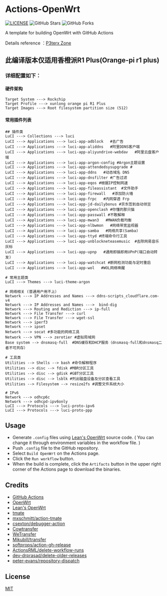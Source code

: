 # Actions-OpenWrt

[![LICENSE](https://img.shields.io/github/license/mashape/apistatus.svg?style=flat-square&label=LICENSE)](https://github.com/P3TERX/Actions-OpenWrt/blob/master/LICENSE)
![GitHub Stars](https://img.shields.io/github/stars/P3TERX/Actions-OpenWrt.svg?style=flat-square&label=Stars&logo=github)
![GitHub Forks](https://img.shields.io/github/forks/P3TERX/Actions-OpenWrt.svg?style=flat-square&label=Forks&logo=github)

A template for building OpenWrt with GitHub Actions

Details reference ：[P3terx Zone](https://p3terx.com/archives/build-openwrt-with-github-actions.html)


## 此编译版本仅适用香橙派R1 Plus(Orange-pi r1 plus) 

### 详细配置如下：

#### 硬件架构

```shell
Target System ---> Rockchip
Target Profile ---> xunlong orange pi R1 Plus
Target Images ---> Root filesystem partition size (512)
```

#### 常用插件列表

```shell
## 插件类
LuCI ---> Collections ---> luci
LuCI ---> Applications ---> luci-app-adblock   #去广告
LuCI ---> Applications ---> luci-app-aliddns   #阿里DDNS客户端
LuCI ---> Applications ---> luci-app-aliyundrive-webdav   #阿里云盘客户端
LuCI ---> Applications ---> luci-app-argon-config #Argon主题设置
LuCI ---> Applications ---> luci-app-attendedsysupgrade #
LuCI ---> Applications ---> luci-app-ddns   #动态域名 DNS
LuCI ---> Applications ---> luci-app-dnsfilter #广告过滤
LuCI ---> Applications ---> luci-app-eqos #根据IP控制网速
LuCI ---> Applications ---> luci-app-fileassistant  #文件助手
LuCI ---> Applications ---> luci-app-firewall   #添加防火墙
LuCI ---> Applications ---> luci-app-frpc   #内网穿透 Frp
LuCI ---> Applications ---> luci-app-jd-dailybonus #京东签到自动领豆
LuCI ---> Applications ---> luci-app-openclash #你懂的那只猫
LuCI ---> Applications ---> luci-app-passwall #不敢解释
LuCI ---> Applications ---> luci-app-mwan3   #MWAN负载均衡
LuCI ---> Applications ---> luci-app-nlbwmon   #网络带宽监视器
LuCI ---> Applications ---> luci-app-samba   #网络共享(Samba)
LuCI ---> Applications ---> luci-app-ttyd #终端命令行工具
LuCI ---> Applications ---> luci-app-unblockneteasemusic  #去除网易音乐灰标
LuCI ---> Applications ---> luci-app-upnp   #通用即插即用UPnP(端口自动转发)
LuCI ---> Applications ---> luci-app-watchcat #断网检测功能与定时重启
LuCI ---> Applications ---> luci-app-wol   #WOL网络唤醒

# 常用主题类
LuCI ---> Themes ---> luci-theme-argon

# 网络相关 (普通用户用不上）
Network ---> IP Addresses and Names ---> ddns-scripts_cloudflare.com-v4
Network ---> IP Addresses and Names --->  bind-dig
Network ---> Routing and Rediction ---> ip-full
Network ---> File Transfer ---> curl
Network ---> File Transfer ---> wget-ssl
Network ---> iperf3
Network ---> ipset
Network ---> socat #多功能的网络工具
Network ---> VPN ---> zerotier #虚拟局域网
Base system --> dnsmasq-full  #DNS缓存和DHCP服务（dnsmasq-full和dnsmasq二者不可共存）

# 工具类
Utilities --> Shells --> bash #命令解释程序
Utilities --> disc --> fdisk #MBR分区工具
Utilities --> disc --> gdisk #GBT分区工具
Utilities --> disc --> lsblk #列出磁盘设备及分区查看工具
Utilities --> Filesystem --> resize2fs #调整文件系统大小

# IPv6
Network ---> odhcp6c
Network ---> odhcpd-ipv6only
LuCI ---> Protocols ---> luci-proto-ipv6
LuCI ---> Protocols ---> luci-proto-ppp		
```

## Usage

- Generate `.config` files using [Lean's OpenWrt](https://github.com/coolsnowwolf/lede) source code. ( You can change it through environment variables in the workflow file. )
- Push `.config` file to the GitHub repository.
- Select `Build OpenWrt` on the Actions page.
- Click the `Run workflow` button.
- When the build is complete, click the `Artifacts` button in the upper right corner of the Actions page to download the binaries.

## Credits

- [GitHub Actions](https://github.com/features/actions)
- [OpenWrt](https://github.com/openwrt/openwrt)
- [Lean's OpenWrt](https://github.com/coolsnowwolf/lede)
- [tmate](https://github.com/tmate-io/tmate)
- [mxschmitt/action-tmate](https://github.com/mxschmitt/action-tmate)
- [csexton/debugger-action](https://github.com/csexton/debugger-action)
- [Cowtransfer](https://cowtransfer.com)
- [WeTransfer](https://wetransfer.com/)
- [Mikubill/transfer](https://github.com/Mikubill/transfer)
- [softprops/action-gh-release](https://github.com/softprops/action-gh-release)
- [ActionsRML/delete-workflow-runs](https://github.com/ActionsRML/delete-workflow-runs)
- [dev-drprasad/delete-older-releases](https://github.com/dev-drprasad/delete-older-releases)
- [peter-evans/repository-dispatch](https://github.com/peter-evans/repository-dispatch)

## License

[MIT](https://github.com/P3TERX/Actions-OpenWrt/blob/main/LICENSE)

